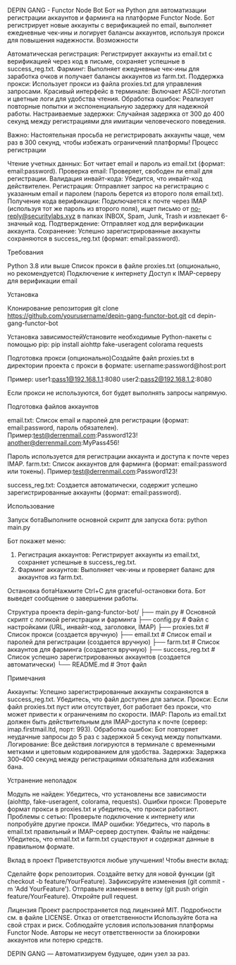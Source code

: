 DEPIN GANG - Functor Node Bot
Бот на Python для автоматизации регистрации аккаунтов и фарминга на платформе Functor Node. Бот регистрирует новые аккаунты с верификацией по email, выполняет ежедневные чек-ины и логирует балансы аккаунтов, используя прокси для повышения надежности.
Возможности

Автоматическая регистрация: Регистрирует аккаунты из email.txt с верификацией через код в письме, сохраняет успешные в success_reg.txt.
Фарминг: Выполняет ежедневные чек-ины для заработка очков и получает балансы аккаунтов из farm.txt.
Поддержка прокси: Использует прокси из файла proxies.txt для управления запросами.
Красивый интерфейс в терминале: Включает ASCII-логотип и цветные логи для удобства чтения.
Обработка ошибок: Реализует повторные попытки и экспоненциальную задержку для надежной работы.
Настраиваемые задержки: Случайная задержка от 300 до 400 секунд между регистрациями для имитации человеческого поведения.

Важно: Настоятельная просьба не регистрировать аккаунты чаще, чем раз в 300 секунд, чтобы избежать ограничений платформы!
Процесс регистрации

Чтение учетных данных: Бот читает email и пароль из email.txt (формат: email:password).
Проверка email: Проверяет, свободен ли email для регистрации.
Валидация инвайт-кода: Убедится, что инвайт-код действителен.
Регистрация: Отправляет запрос на регистрацию с указанным email и паролем (пароль берется из второго поля email.txt).
Получение кода верификации: Подключается к почте через IMAP (используя тот же пароль из второго поля), ищет письмо от no-reply@securitylabs.xyz в папках INBOX, Spam, Junk, Trash и извлекает 6-значный код.
Подтверждение: Отправляет код для верификации аккаунта.
Сохранение: Успешно зарегистрированные аккаунты сохраняются в success_reg.txt (формат: email:password).

Требования

Python 3.8 или выше
Список прокси в файле proxies.txt (опционально, но рекомендуется)
Подключение к интернету
Доступ к IMAP-серверу для верификации email

Установка

Клонирование репозитория
git clone https://github.com/yourusername/depin-gang-functor-bot.git
cd depin-gang-functor-bot


Установка зависимостейУстановите необходимые Python-пакеты с помощью pip:
pip install aiohttp fake-useragent colorama requests


Подготовка прокси (опционально)Создайте файл proxies.txt в директории проекта с прокси в формате:
username:password@host:port

Пример:
user1:pass1@192.168.1.1:8080
user2:pass2@192.168.1.2:8080

Если прокси не используются, бот будет выполнять запросы напрямую.

Подготовка файлов аккаунтов

email.txt: Список email и паролей для регистрации (формат: email:password, пароль обязателен). Пример:test@derrenmail.com:Password123!
another@derrenmail.com:MyPass456!

Пароль используется для регистрации аккаунта и доступа к почте через IMAP.
farm.txt: Список аккаунтов для фарминга (формат: email:password или токены). Пример:test@derrenmail.com:Password123!


success_reg.txt: Создается автоматически, содержит успешно зарегистрированные аккаунты (формат: email:password).



Использование

Запуск ботаВыполните основной скрипт для запуска бота:
python main.py

Бот покажет меню:

1. Регистрация аккаунтов: Регистрирует аккаунты из email.txt, сохраняет успешные в success_reg.txt.
2. Фарминг аккаунтов: Выполняет чек-ины и проверяет баланс для аккаунтов из farm.txt.


Остановка ботаНажмите Ctrl+C для graceful-остановки бота. Бот выведет сообщение о завершении работы.


Структура проекта
depin-gang-functor-bot/
├── main.py           # Основной скрипт с логикой регистрации и фарминга
├── config.py         # Файл с настройками (URL, инвайт-код, заголовки, IMAP)
├── proxies.txt       # Список прокси (создается вручную)
├── email.txt         # Список email и паролей для регистрации (создается вручную)
├── farm.txt          # Список аккаунтов для фарминга (создается вручную)
├── success_reg.txt   # Список успешно зарегистрированных аккаунтов (создается автоматически)
└── README.md         # Этот файл

Примечания

Аккаунты: Успешно зарегистрированные аккаунты сохраняются в success_reg.txt. Убедитесь, что файл доступен для записи.
Прокси: Если файл proxies.txt пуст или отсутствует, бот работает без прокси, что может привести к ограничениям по скорости.
IMAP: Пароль из email.txt должен быть действительным для IMAP-доступа к почте (сервер: imap.firstmail.ltd, порт: 993).
Обработка ошибок: Бот повторяет неудачные запросы до 5 раз с задержкой 5 секунд между попытками.
Логирование: Все действия логируются в терминале с временными метками и цветовым кодированием для удобства.
Задержка: Задержка 300–400 секунд между регистрациями обязательна для избежания бана.

Устранение неполадок

Модуль не найден: Убедитесь, что установлены все зависимости (aiohttp, fake-useragent, colorama, requests).
Ошибки прокси: Проверьте формат прокси в proxies.txt и убедитесь, что прокси работают.
Проблемы с сетью: Проверьте подключение к интернету или попробуйте другие прокси.
IMAP ошибки: Убедитесь, что пароль в email.txt правильный и IMAP-сервер доступен.
Файлы не найдены: Убедитесь, что email.txt и farm.txt существуют и содержат данные в правильном формате.

Вклад в проект
Приветствуются любые улучшения! Чтобы внести вклад:

Сделайте форк репозитория.
Создайте ветку для новой функции (git checkout -b feature/YourFeature).
Зафиксируйте изменения (git commit -m 'Add YourFeature').
Отправьте изменения в ветку (git push origin feature/YourFeature).
Откройте pull request.

Лицензия
Проект распространяется под лицензией MIT. Подробности см. в файле LICENSE.
Отказ от ответственности
Используйте бота на свой страх и риск. Соблюдайте условия использования платформы Functor Node. Авторы не несут ответственности за блокировки аккаунтов или потерю средств.

DEPIN GANG — Автоматизируем будущее, один узел за раз.
